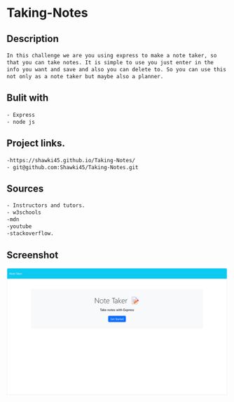 # Taking-Notes

## Description
    In this challenge we are you using express to make a note taker, so that you can take notes. It is simple to use you just enter in the info you want and save and also you can delete to. So you can use this not only as a note taker but maybe also a planner.


## Bulit with
    - Express
    - node js


## Project links.
    -https://shawki45.github.io/Taking-Notes/
    - git@github.com:Shawki45/Taking-Notes.git



## Sources
    - Instructors and tutors.
    - w3schools
    -mdn
    -youtube
    -stackoverflow.


## Screenshot

![Note taker](./images/notetaker.png)